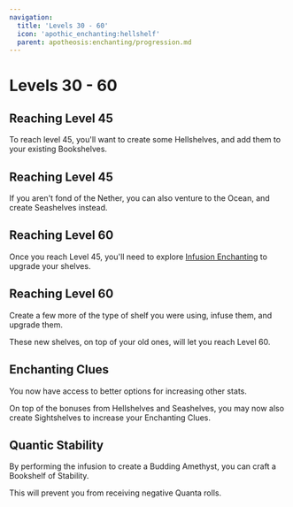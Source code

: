 ```yaml
---
navigation:
  title: 'Levels 30 - 60'
  icon: 'apothic_enchanting:hellshelf'
  parent: apotheosis:enchanting/progression.md
---
```


# Levels 30 - 60

## Reaching Level 45

To reach level 45, you'll want to create some <Color id="blue">Hellshelves</Color>, and add them to your existing Bookshelves.

<Recipe id="apothic_enchanting:hellshelf" />

## Reaching Level 45

If you aren't fond of the Nether, you can also venture to the Ocean, and create <Color id="blue">Seashelves</Color> instead.

<Recipe id="apothic_enchanting:seashelf" />

## Reaching Level 60

<ItemImage id="apothic_enchanting:infused_hellshelf" />

Once you reach Level 45, you'll need to explore [Infusion Enchanting](../table/infusion.md) to upgrade your shelves.

## Reaching Level 60

<ItemImage id="apothic_enchanting:infused_seashelf" />

Create a few more of the type of shelf you were using, infuse them, and upgrade them.

These new shelves, on top of your old ones, will let you reach Level 60.

## Enchanting Clues

<ItemImage id="apothic_enchanting:sightshelf" />

You now have access to better options for increasing other stats.

On top of the bonuses from Hellshelves and Seashelves, you may now also create <Color id="blue">Sightshelves</Color> to increase your <Color id="dark_aqua">Enchanting Clues</Color>.

## Quantic Stability

By performing the infusion to create a Budding Amethyst, you can craft a <Color id="blue">Bookshelf of Stability</Color>.

This will prevent you from receiving negative Quanta rolls.

<Recipe id="apothic_enchanting:geode_shelf" />
